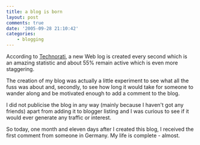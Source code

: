```yaml
---
title: a blog is born
layout: post
comments: true
date: '2005-09-28 21:10:42'
categories:
    - blogging
---
```

According to
[Technorati](http://www.technorati.com/weblog/2005/08/34.html), a new
Web log is created every second which is an amazing statistic and
about 55% remain active which is even more staggering.

The creation of my blog was actually a little experiment to see what
all the fuss was about and, secondly, to see how long it would take
for someone to wander along and be motivated enough to add a comment
to the blog.

I did not publicise the blog in any way (mainly because I haven't got
any friends) apart from adding it to blogger listing and I was curious
to see if it would ever generate any traffic or interest.

So today, one month and eleven days after I created this blog, I
received the first comment from someone in Germany. My life is
complete - almost.
